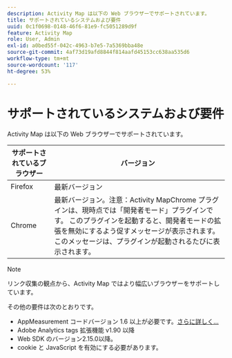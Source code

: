 ```yaml
---
description: Activity Map は以下の Web ブラウザーでサポートされています。
title: サポートされているシステムおよび要件
uuid: 0c1f0698-0148-46f6-81e9-fc5051289d9f
feature: Activity Map
role: User, Admin
exl-id: a0bed55f-042c-4963-b7e5-7a5369bba48e
source-git-commit: 4af73d19afd8844f814aafd45153cc638aa535d6
workflow-type: tm+mt
source-wordcount: '117'
ht-degree: 53%

---
```


# サポートされているシステムおよび要件

Activity Map は以下の Web ブラウザーでサポートされています。

| サポートされているブラウザー | バージョン |
|--- |--- |
| Firefox | 最新バージョン |
| Chrome | 最新バージョン。注意：Activity MapChrome プラグインは、現時点では「開発者モード」プラグインです。 このプラグインを起動すると、開発者モードの拡張を無効にするよう促すメッセージが表示されます。 このメッセージは、プラグインが起動されるたびに表示されます。 |

>[!NOTE]
>
>リンク収集の観点から、Activity Map ではより幅広いブラウザーをサポートしています。

その他の要件は次のとおりです。

* AppMeasurement コードバージョン 1.6 以上が必要です。[さらに詳しく...](/help/analyze/activity-map/activitymap-getting-started/activitymap-enable.md)
* Adobe Analytics tags 拡張機能 v1.90 以降
* Web SDK のバージョン2.15.0以降。
* cookie と JavaScript を有効にする必要があります。
